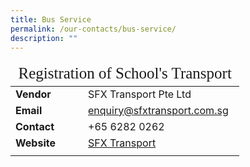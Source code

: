 ```yaml
---
title: Bus Service
permalink: /our-contacts/bus-service/
description: ""
---
```

<table style="font-size:16px">
	<thead>
		<tr><td style="font-family:impact; font-size:25px" colspan="2">Registration of School's Transport</td></tr>
	</thead>
	<tbody>
		<tr>
			<td width=100 style="font-weight:bold">Vendor</td>
			<td>SFX Transport Pte Ltd</td>
		</tr>
		<tr>
			<td style="font-weight:bold">Email</td>
			<td><a target="_blank" href="mailto:enquiry@sfxtransport.com.sg">enquiry@sfxtransport.com.sg</a></td>
		</tr>
		<tr>
			<td style="font-weight:bold">Contact</td>
			<td>+65 6282 0262</td>
		</tr>
		<tr>
			<td style="font-weight:bold">Website</td>
			<td><a target="_blank" href="https://pps.sfxtransport.com.sg">SFX Transport</a></td>
		</tr>
		<tr><td></td></tr>
	</tbody>
</table>